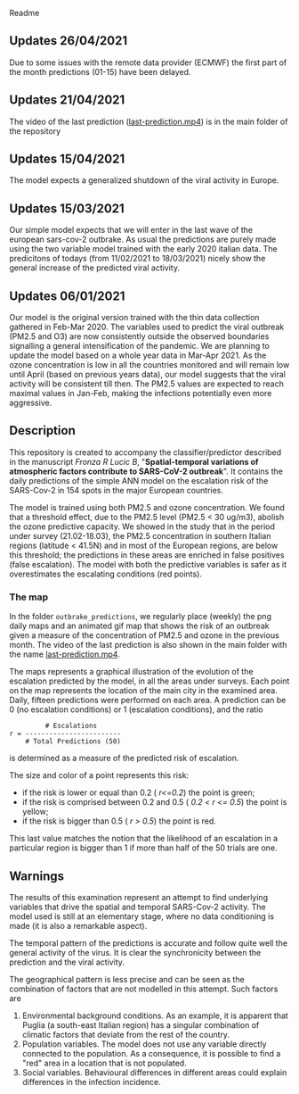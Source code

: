 Readme
## Updates 26/04/2021
Due to some issues with the remote data provider (ECMWF) the first part of the month predictions (01-15) have been delayed. 
## Updates 21/04/2021
The video of the last prediction ([last-prediction.mp4](./last-prediction.mp4)) is  in the main folder of the repository
## Updates 15/04/2021
The model expects a generalized shutdown of the viral activity in Europe.
## Updates 15/03/2021
Our simple model expects that we will enter in the last wave of the european sars-cov-2 outbrake.  As usual the predictions are purely made using the two variable model trained with the early 2020 italian data. The predicitons of todays (from 11/02/2021 to 18/03/2021) nicely show the general increase of the predicted viral activity.
## Updates 06/01/2021
Our model is the original version trained with the thin data collection gathered in Feb-Mar 2020. The variables used to predict the viral outbreak (PM2.5 and O3) are now consistently outside the observed boundaries signalling a general intensification of the pandemic. We are planning to update the model based on a whole year data in Mar-Apr 2021. As the ozone concentration is low in all the countries monitored and will remain low until April (based on previous years data), our model suggests that the viral activity will be consistent till then. The PM2.5 values are expected to reach maximal values in Jan-Feb,  making the infections potentially even more aggressive.
## Description
This repository is created to accompany the classifier/predictor described in the manuscript *Fronza R Lucic B*, "**Spatial-temporal variations of atmospheric factors contribute to SARS-CoV-2 outbreak**". It contains the daily predictions of the simple ANN model on the escalation risk of the SARS-Cov-2 in 154 spots in the major European countries.

The model is trained using both PM2.5 and ozone concentration. We found that a threshold effect, due to the PM2.5 level (PM2.5 < 30 ug/m3), abolish the ozone predictive capacity. We showed in the study that in the period under survey (21.02-18.03), the PM2.5 concentration in southern Italian regions (latitude < 41.5N) and in most of the European regions, are below this threshold; the predictions in these areas are enriched in false positives (false escalation). The model with both the predictive variables is safer as it overestimates the escalating conditions (red points).

### The map
In the folder `outbrake_predictions`, we regularly place (weekly) the png daily maps and an animated gif map that shows the risk of an outbreak given a measure of the concentration of PM2.5 and ozone in the previous month. The video of the last prediction is also shown in the main folder with the name [last-prediction.mp4](./last-prediction.mp4). 

The maps represents a graphical illustration of the evolution of the escalation predicted by the model, in all the areas under surveys. Each point on the map represents the location of the main city in the examined area. Daily, fifteen predictions were performed on each area. A prediction can be 0 (no escalation conditions) or 1 (escalation conditions), and the ratio 

~~~
         # Escalations
r = ------------------------
    # Total Predictions (50)
~~~

is determined as a measure of the predicted risk of escalation. 

The size and color of a point represents this risk:

- if the risk is lower or equal than 0.2 ( *r<=0.2*) the point is green; 
- if the risk is comprised between 0.2 and 0.5 ( *0.2 < r <= 0.5*) the point is yellow; 
- if the risk is bigger than 0.5 ( *r > 0.5*) the point is red. 

This last value matches the notion that the likelihood of an escalation in a particular region is bigger than 1 if more than half of the 50 trials are one.

## Warnings
The results of this examination represent an attempt to find underlying variables that drive the spatial and temporal SARS-Cov-2 activity. The model used is still at an elementary stage, where no data conditioning is made (it is also a remarkable aspect). 

The temporal pattern of the predictions is accurate and follow quite well the general activity of the virus. It is clear the synchronicity between the prediction and the viral activity. 

The geographical pattern is less precise and can be seen as the combination of factors that are not modelled in this attempt. Such factors are

1. Environmental background conditions. As an example, it is apparent that  Puglia (a south-east Italian region) has a singular combination of climatic factors that deviate from the rest of the country.
2. Population variables. The model does not use any variable directly connected to the population. As a consequence, it is possible to find a "red" area in a location that is not populated. 
3. Social variables. Behavioural differences in different areas could explain differences in the infection incidence.
